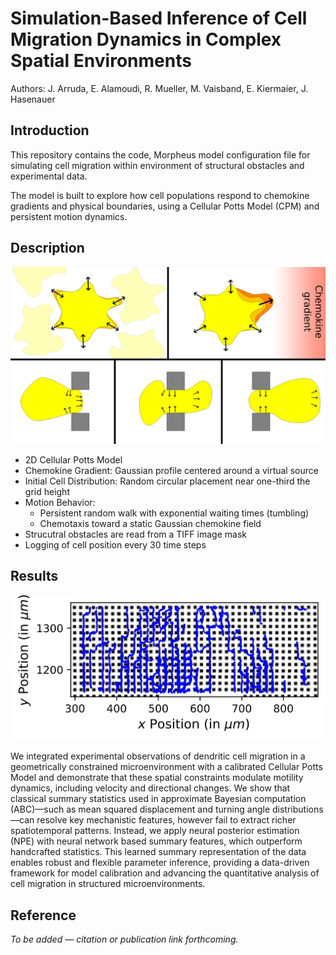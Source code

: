 # Simulation-Based Inference of Cell Migration Dynamics in Complex Spatial Environments

Authors: J. Arruda, E. Alamoudi, R. Mueller, M. Vaisband, E. Kiermaier, J. Hasenauer


## Introduction

This repository contains the code, Morpheus model configuration file for simulating cell migration within environment of structural obstacles and experimental data.

The model is built to explore how cell populations respond to chemokine gradients and physical boundaries, using a Cellular Potts Model (CPM) and persistent motion dynamics.


## Description

![cells squeezing through a pillar forest](experiments/plots/cell_figure.png "Model Visualization")

- 2D Cellular Potts Model  
- Chemokine Gradient: Gaussian profile centered around a virtual source  
- Initial Cell Distribution: Random circular placement near one-third the grid height  
- Motion Behavior:
  - Persistent random walk with exponential waiting times (tumbling)
  - Chemotaxis toward a static Gaussian chemokine field
- Strucutral obstacles are read from a TIFF image mask
- Logging of cell position every 30 time steps

## Results

![Cell trajectories in a pillar forest](experiments/plots/real_data.png "Real Data Visualization")

We integrated experimental observations of dendritic cell migration in a geometrically constrained microenvironment with a calibrated Cellular Potts Model 
and demonstrate that these spatial constraints modulate motility dynamics, including velocity and directional changes.
We show that classical summary statistics used in approximate Bayesian computation (ABC)—such as mean squared displacement and turning angle distributions—can resolve key mechanistic features, 
however fail to extract richer spatiotemporal patterns.
Instead, we apply neural posterior estimation (NPE) with neural network based summary features, which outperform handcrafted statistics.
This learned summary representation of the data enables robust and flexible parameter inference, providing a data-driven framework for model calibration and advancing the quantitative analysis of cell migration in structured microenvironments.

## Reference

_To be added — citation or publication link forthcoming._
